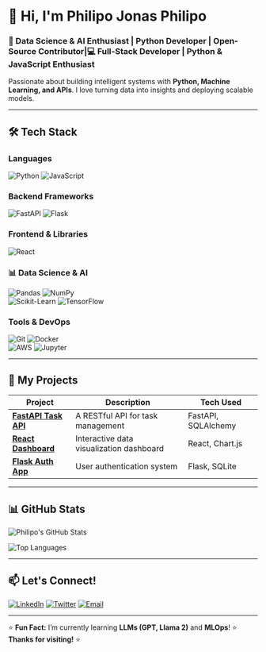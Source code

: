 # **👋 Hi, I'm Philipo Jonas Philipo**  
 
### **🧠 Data Science & AI Enthusiast | Python Developer | Open-Source Contributor|💻 Full-Stack Developer | Python & JavaScript Enthusiast**  

Passionate about building intelligent systems with **Python, Machine Learning, and APIs**. I love turning data into insights and deploying scalable models.  

---

## **🛠️ Tech Stack**  

### **Languages**  
![Python](https://img.shields.io/badge/Python-3776AB?style=flat&logo=python&logoColor=white)
![JavaScript](https://img.shields.io/badge/JavaScript-F7DF1E?style=flat&logo=javascript&logoColor=black)  

### **Backend Frameworks**  
![FastAPI](https://img.shields.io/badge/FastAPI-009688?style=flat&logo=fastapi&logoColor=white)
![Flask](https://img.shields.io/badge/Flask-000000?style=flat&logo=flask&logoColor=white)  

### **Frontend & Libraries**  
![React](https://img.shields.io/badge/React-61DAFB?style=flat&logo=react&logoColor=black)  

### **📊 Data Science & AI**  
![Pandas](https://img.shields.io/badge/Pandas-150458?style=for-the-badge&logo=pandas&logoColor=white)
![NumPy](https://img.shields.io/badge/NumPy-013243?style=for-the-badge&logo=numpy&logoColor=white)  
![Scikit-Learn](https://img.shields.io/badge/Scikit_Learn-F7931E?style=for-the-badge&logo=scikit-learn&logoColor=white)
![TensorFlow](https://img.shields.io/badge/TensorFlow-FF6F00?style=for-the-badge&logo=tensorflow&logoColor=white)  

### **Tools & DevOps**  
![Git](https://img.shields.io/badge/Git-F05032?style=flat&logo=git&logoColor=white)
![Docker](https://img.shields.io/badge/Docker-2496ED?style=flat&logo=docker&logoColor=white)  
![AWS](https://img.shields.io/badge/AWS-232F3E?style=for-the-badge&logo=amazon-aws&logoColor=white)
![Jupyter](https://img.shields.io/badge/Jupyter-F37626?style=for-the-badge&logo=jupyter&logoColor=white)  

---

## **🚀 My Projects**  

| Project | Description | Tech Used |
|---------|-------------|-----------|
| **[FastAPI Task API](https://github.com/yourusername/fastapi-task-api)** | A RESTful API for task management | FastAPI, SQLAlchemy |
| **[React Dashboard](https://github.com/yourusername/react-dashboard)** | Interactive data visualization dashboard | React, Chart.js |
| **[Flask Auth App](https://github.com/yourusername/flask-auth-app)** | User authentication system | Flask, SQLite |

---

## **📊 GitHub Stats**  

![Philipo's GitHub Stats](https://github-readme-stats.vercel.app/api?username=philipojones&show_icons=true&theme=dark)  

![Top Languages](https://github-readme-stats.vercel.app/api/top-langs/?username=philipojones&layout=compact&theme=dark)  

---

## **📫 Let's Connect!**  

[![LinkedIn](https://img.shields.io/badge/LinkedIn-0077B5?style=flat&logo=linkedin&logoColor=white)](https://linkedin.com/in/PhilipJones)
[![Twitter](https://img.shields.io/badge/Twitter-1DA1F2?style=flat&logo=twitter&logoColor=white)](https://twitter.com/@philipepe05)
[![Email](https://img.shields.io/badge/Email-D14836?style=flat&logo=gmail&logoColor=white)](philipepe05@gmail.com)  

---
⭐ **Fun Fact:** I’m currently learning **LLMs (GPT, Llama 2)** and **MLOps**!
⭐ **Thanks for visiting!** ⭐  
